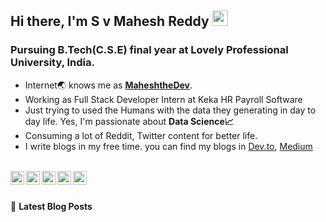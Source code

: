 
## Hi there, I'm S v Mahesh Reddy <img src="https://media.giphy.com/media/hvRJCLFzcasrR4ia7z/giphy.gif" width="25px">
### Pursuing B.Tech(C.S.E) final year at Lovely Professional University, India.
* Internet🌏 knows me as [**MaheshtheDev**](https://www.google.com/search?q=maheshthedev). 
* Working as Full Stack Developer Intern at Keka HR Payroll Software
* Just trying to used the Humans with the data they generating in day to day life. Yes, I'm passionate about **Data Science📈**
* Consuming a lot of Reddit, Twitter content for better life.
* I write blogs in my free time. you can find my blogs in [Dev.to](https://dev.to/maheshthedev), [Medium](https://medium.com/@maheshthedev)

<br />
<a href="https://twitter.com/maheshthedev">
  <img align="left" alt="Mahesh Sv| Twitter" width="22px" src="https://www.flaticon.com/svg/vstatic/svg/725/725311.svg?token=exp=1620982858~hmac=6077d2ec73b5b5197c5644f164704ece" />
</a>
<a href="https://www.linkedin.com/in/maheshthedev/">
  <img align="left" alt="Linkedin" width="22px" src="https://www.flaticon.com/svg/vstatic/svg/725/725337.svg?token=exp=1620982896~hmac=892e827273aff985df8601866f9f8c8e" />
</a>
<a href="https://www.instagram.com/maheshthedev/">
  <img align="left" alt="Instagram" width="22px" src="https://www.flaticon.com/svg/vstatic/svg/725/725278.svg?token=exp=1620983282~hmac=1ec137a63e1882411b59587dd0c00d82" />
</a>
<a href="https://www.reddit.com/user/MaheshtheDev">
  <img align="left" alt="Reddit" width="22px" src="https://www.flaticon.com/premium-icon/icons/svg/2504/2504934.svg" />
</a>
<a href="https://medium.com/@maheshthedev">
  <img align="left" alt="Medium" src="https://www.flaticon.com/premium-icon/icons/svg/2504/2504925.svg" alt="Mahesh Sv's Medium Profile" width="22px">
</a>
<br />
<br />


📕 **Latest Blog Posts**
<!-- BLOG-POST-LIST:START -->
<!-- BLOG-POST-LIST:END -->
